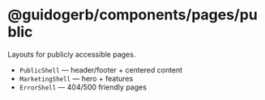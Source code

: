 # @guidogerb/components/pages/public

Layouts for publicly accessible pages.

- `PublicShell` — header/footer + centered content
- `MarketingShell` — hero + features
- `ErrorShell` — 404/500 friendly pages

